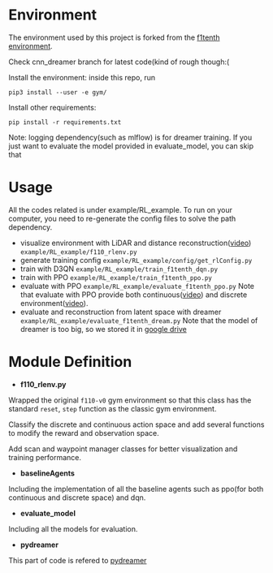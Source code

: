 # Environment
The environment used by this project is forked from the [f1tenth environment](https://github.com/f1tenth/f1tenth_gym).

Check cnn_dreamer branch for latest code(kind of rough though:(

Install the environment: inside this repo, run 

`pip3 install --user -e gym/`

Install other requirements:

`pip install -r requirements.txt` 

Note: logging dependency(such as mlflow) is for dreamer training. If you just want to evaluate the model provided in evaluate_model, you can skip that

# Usage
All the codes related is under example/RL_example. To run on your computer, you need to re-generate the config files to solve the path dependency.
- visualize environment with LiDAR and distance reconstruction([video](https://drive.google.com/file/d/1pf5z0KcnPATvTQf8BxCaICx7zfznoXmu/view?usp=sharing)) `example/RL_example/f110_rlenv.py`
- generate training config `example/RL_example/config/get_rlConfig.py`
- train with D3QN  `example/RL_example/train_f1tenth_dqn.py`
- train with PPO `example/RL_example/train_f1tenth_ppo.py`
- evaluate with PPO `example/RL_example/evaluate_f1tenth_ppo.py`
Note that evaluate with PPO provide both continuous([video](https://drive.google.com/file/d/1AcNPpWkZnkifcYpcsxazveSrb5Wwgmq7/view?usp=sharing)) and discrete environment([video](https://drive.google.com/file/d/1OsrkJUFsln1yM19JoXoBbK6iBL2oxFiM/view?usp=sharing)).
- evaluate and reconstruction from latent space with dreamer `example/RL_example/evaluate_f1tenth_dream.py`
Note that the model of dreamer is too big, so we stored it in [google drive](https://drive.google.com/file/d/19o6du-l7uLfSlpW7HsG79sze7Sg-QSRY/view?usp=sharing)

# Module Definition

- **f110_rlenv.py**

Wrapped the original `f110-v0` gym environment so that this class has the standard `reset`, `step` function as the classic gym environment. 

Classify the discrete and continuous action space and add several functions to modify the reward and observation space.

Add scan and waypoint manager classes for better visualization and training performance.

- **baselineAgents**

Including the implementation of all the baseline agents such as ppo(for both continuous and discrete space) and dqn.

- **evaluate_model**

Including all the models for evaluation.

- **pydreamer**

This part of code is refered to [pydreamer](https://github.com/jurgisp/pydreamer)
